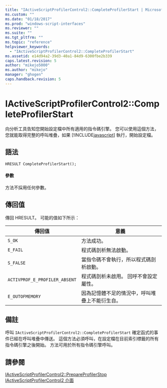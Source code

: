 ```yaml
---
title: "IActiveScriptProfilerControl2::CompleteProfilerStart | Microsoft Docs"
ms.custom: ""
ms.date: "01/18/2017"
ms.prod: "windows-script-interfaces"
ms.reviewer: ""
ms.suite: ""
ms.tgt_pltfrm: ""
ms.topic: "reference"
helpviewer_keywords: 
  - "IActiveScriptProfilerControl2::CompleteProfilerStart"
ms.assetid: e14d94a2-39d3-40a1-84d9-6300fbe2b339
caps.latest.revision: 5
author: "mikejo5000"
ms.author: "mikejo"
manager: "ghogen"
caps.handback.revision: 5
---
```

# IActiveScriptProfilerControl2::CompleteProfilerStart
向分析工具告知您開始設定檔中所有適用的指令碼引擎。  您可以使用這個方法，您就能取得完整的呼叫堆疊，如果 [!INCLUDE[javascript](../../javascript/includes/javascript-md.md)] 執行，開始設定檔。  
  
## 語法  
  
```  
HRESULT CompleteProfilerStart();  
```  
  
#### 參數  
 方法不採用任何參數。  
  
## 傳回值  
 傳回 HRESULT。  可能的值如下所示：  
  
|傳回值|意義|  
|---------|--------|  
|`S_OK`|方法成功。|  
|`E_FAIL`|程式碼剖析無法啟動。|  
|`S_FALSE`|當指令碼不會執行，所以程式碼剖析啟動。|  
|`ACTIVPROF_E_PROFILER_ABSENT`|程式碼剖析未啟用。  回呼不會設定屬性。|  
|`E_OUTOFMEMORY`|因為記憶體不足的情況中，呼叫堆疊上不能衍生自。|  
  
## 備註  
 呼叫 `IActiveScriptProfilerControl2::CompleteProfilerStart` 確定函式的事件已經在呼叫堆疊中傳送。  這個方法必須呼叫，在設定檔在目前索引標籤的所有指令碼引擎之後開始。  方法可用於所有指令碼引擎呼叫。  
  
## 請參閱  
 [IActiveScriptProfilerControl2::PrepareProfilerStop](../../winscript/reference/iactivescriptprofilercontrol2-prepareprofilerstop.md)   
 [IActiveScriptProfilerControl2 介面](../../winscript/reference/iactivescriptprofilercontrol2-interface.md)
